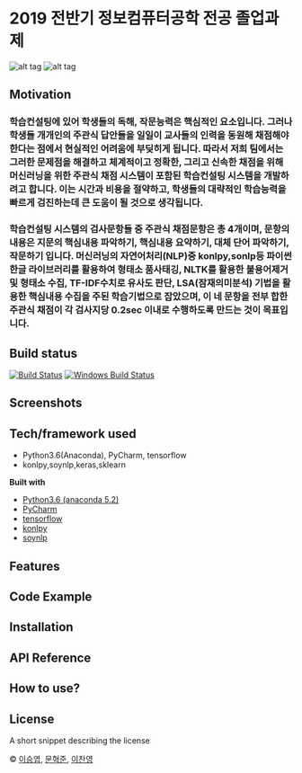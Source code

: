 #  2019 전반기 정보컴퓨터공학 전공 졸업과제
![alt tag](https://raw.githubusercontent.com/Seungyeup/graduation-project/master/home/share/img/sub/포스터.jpg)
![alt tag](https://raw.githubusercontent.com/Seungyeup/graduation-project/master/home/share/img/sub/0101_img01.jpg)

## Motivation
###  학습컨설팅에 있어 학생들의 독해, 작문능력은 핵심적인 요소입니다. 그러나 학생들 개개인의 주관식 답안들을 일일이 교사들의 인력을 동원해 채점해야 한다는 점에서 현실적인 어려움에 부딪히게 됩니다. 따라서 저희 팀에서는 그러한 문제점을 해결하고 체계적이고 정확한, 그리고 신속한 채점을 위해 머신러닝을 위한 주관식 채점 시스템이 포함된 학습컨설팅 시스템을 개발하려고 합니다. 이는 시간과 비용을 절약하고, 학생들의 대략적인 학습능력을 빠르게 검진하는데 큰 도움이 될 것으로 생각됩니다.<br>
###   학습컨설팅 시스템의 검사문항들 중 주관식 채점문항은 총 4개이며, 문항의 내용은 지문의 핵심내용 파악하기, 핵심내용 요약하기, 대체 단어 파악하기, 작문하기 입니다. 머신러닝의 자연어처리(NLP)중 konlpy,sonlp등 파이썬 한글 라이브러리를 활용하여 형태소 품사태깅, NLTK를 활용한 불용어제거 및 형태소 수집, TF-IDF수치로 유사도 판단, LSA(잠재의미분석) 기법을 활용한 핵심내용 수집을 주된 학습기법으로 잡았으며, 이 네 문항을 전부 합한 주관식 채점이 각 검사지당 0.2sec 이내로 수행하도록 만드는 것이 목표입니다. 


## Build status
[![Build Status](https://travis-ci.org/akashnimare/foco.svg?branch=master)](https://travis-ci.org/akashnimare/foco)
[![Windows Build Status](https://ci.appveyor.com/api/projects/status/github/akashnimare/foco?branch=master&svg=true)](https://ci.appveyor.com/project/akashnimare/foco/branch/master)

 
## Screenshots

## Tech/framework used
  - Python3.6(Anaconda), PyCharm, tensorflow
  - konlpy,soynlp,keras,sklearn

<b>Built with</b>
- [Python3.6 (anaconda 5.2)](https://www.anaconda.com/)
- [PyCharm](https://www.jetbrains.com/pycharm/)
- [tensorflow](https://www.tensorflow.org/)
- [konlpy](https://konlpy-ko.readthedocs.io/ko/v0.4.3/)
- [soynlp](https://github.com/lovit/soynlp)

## Features

## Code Example

## Installation

## API Reference

## How to use?

## License
A short snippet describing the license

 © [이승엽](https://github.com/Seungyeup), [문혁준](https://github.com/mhj6972), [이찬영](https://github.com/cammm988)
